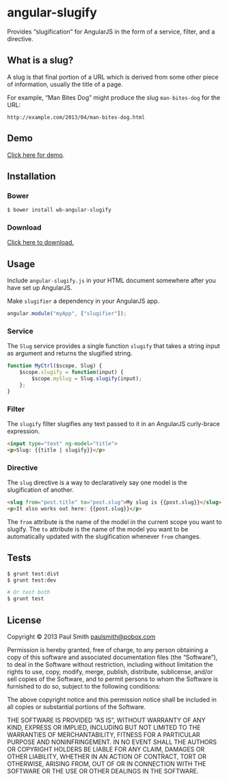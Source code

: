 # angular-slugify

Provides “slugification” for AngularJS in the form of a service, filter, and
a directive.

## What is a slug?

A slug is that final portion of a URL which is derived from some other piece of
information, usually the title of a page.

For example, “Man Bites Dog” might produce the slug `man-bites-dog` for the URL:

`http://example.com/2013/04/man-bites-dog.html`

## Demo

[Click here for demo](http://paulsmith.github.io/angular-slugify/).

## Installation

### Bower
```bash
$ bower install wb-angular-slugify
```

### Download
[Click here to download.](https://github.com/williamboman/angular-slugify/releases/download/v1.0.1/angular-slugify.min.js)

## Usage

Include `angular-slugify.js` in your HTML document somewhere after you have set
up AngularJS.

Make `slugifier` a dependency in your AngularJS app.

```js
angular.module("myApp", ["slugifier"]);
```

### Service

The `Slug` service provides a single function `slugify` that takes a string
input as argument and returns the slugified string.

```js
function MyCtrl($scope, Slug) {
    $scope.slugify = function(input) {
        $scope.mySlug = Slug.slugify(input);
    };
}
```

### Filter

The `slugify` filter slugifies any text passed to it in an AngularJS curly-brace
expression.

```html
<input type="text" ng-model="title">
<p>Slug: {{title | slugify}}</p>
```

### Directive

The `slug` directive is a way to declaratively say one model is the
slugification of another.

```html
<slug from="post.title" to="post.slug">My slug is {{post.slug}}</slug>
<p>It also works out here: {{post.slug}}</p>
```

The `from` attribute is the name of the model in the current scope you want to
slugify. The `to` attribute is the name of the model you want to be
automatically updated with the slugification whenever `from` changes.

## Tests

```bash
$ grunt test:dist
$ grunt test:dev

# Or test both
$ grunt test
```

## License

Copyright © 2013 Paul Smith <paulsmith@pobox.com>

Permission is hereby granted, free of charge, to any person obtaining a copy
of this software and associated documentation files (the “Software”), to deal
in the Software without restriction, including without limitation the rights
to use, copy, modify, merge, publish, distribute, sublicense, and/or sell
copies of the Software, and to permit persons to whom the Software is
furnished to do so, subject to the following conditions:

The above copyright notice and this permission notice shall be included in all
copies or substantial portions of the Software.

THE SOFTWARE IS PROVIDED “AS IS”, WITHOUT WARRANTY OF ANY KIND, EXPRESS OR
IMPLIED, INCLUDING BUT NOT LIMITED TO THE WARRANTIES OF MERCHANTABILITY,
FITNESS FOR A PARTICULAR PURPOSE AND NONINFRINGEMENT. IN NO EVENT SHALL THE
AUTHORS OR COPYRIGHT HOLDERS BE LIABLE FOR ANY CLAIM, DAMAGES OR OTHER
LIABILITY, WHETHER IN AN ACTION OF CONTRACT, TORT OR OTHERWISE, ARISING FROM,
OUT OF OR IN CONNECTION WITH THE SOFTWARE OR THE USE OR OTHER DEALINGS IN THE
SOFTWARE.

